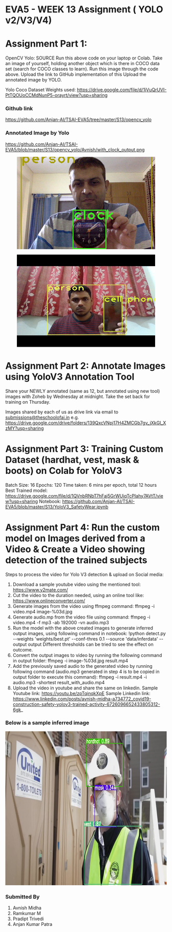 # EVA5 - WEEK 13 Assignment ( YOLO v2/V3/V4) #

# Assignment Part 1: #
OpenCV Yolo: SOURCE
Run this above code on your laptop or Colab. 
Take an image of yourself, holding another object which is there in COCO data set (search for COCO classes to learn). 
Run this image through the code above. 
Upload the link to GitHub implementation of this
Upload the annotated image by YOLO. 


Yolo Coco Dataset Weights used: https://drive.google.com/file/d/1jVuQrUVI-PtTQOUoCCMdNunP5-orayrt/view?usp=sharing

### Github link  ###
https://github.com/Anjan-AI/TSAI-EVA5/tree/master/S13/opencv_yolo

### Annotated Image by Yolo ###
https://github.com/Anjan-AI/TSAI-EVA5/blob/master/S13/opencv_yolo/Avnish/with_clock_output.png

<p align ="center">
  <img width= 432, height = 288 src="opencv_yolo/Avnish/with_clock_output.png">			  
</p>

<p align ="center">
  <img width= 432, height = 288 src="opencv_yolo/Anjan/Anjan.jpg">			  
</p>


# Assignment Part 2: Annotate Images using YoloV3 Annotation Tool #
Share your NEWLY annotated (same as 12, but annotated using new tool) images with Zoheb by Wednesday at midnight. Take the set back for training on Thursday.

Images shared by each of us as drive link via email to submissions@theschoolofai.in
e.g. https://drive.google.com/drive/folders/139QxcVNpj17H4ZMCGb7gv_jXkGl_XzMY?usp=sharing

# Assignment Part 3: Training Custom Dataset (hardhat, vest, mask & boots) on Colab for YoloV3 #

Batch Size: 16
Epochs: 120
Time taken: 6 mins per epoch, total 12 hours
Best Trained model: https://drive.google.com/file/d/1QVnbRNbT7hFaj5GrWUiqTcPIahy7AVtT/view?usp=sharing
Notebook: https://github.com/Anjan-AI/TSAI-EVA5/blob/master/S13/YoloV3_SafetyWear.ipynb


# Assignment Part 4: Run the custom model on Images derived from a Video & Create a Video showing detection of the trained subjects #

Steps to process the video for Yolo V3 detection & upload on Social media:
1. Download a sample youtube video using the mentioned tool: https://www.y2mate.com/
2. Cut the video to the duration needed, using an online tool like: https://www.onlineconverter.com/
3. Generate images from the video using ffmpeg command: ffmpeg -i video.mp4 image-%03d.jpg
4. Generate audio.mp from the video file using command: ffmpeg -i video.mp4 -f mp3 -ab 192000 -vn audio.mp3
5. Run the model with the above created images to generate inferred output images, using following command in notebook:
!python detect.py --weights 'weights/best.pt' --conf-thres 0.1 --source 'data/inferdata' --output output
Different thresholds can be tried to see the effect on outcome.
6. Convert the output images to video by running the following command in output folder:
ffmpeg -i image-%03d.jpg result.mp4
7. Add the previously saved audio to the generated video by running following command (audio.mp3 generated in step 4 is to be copied in output folder to execute this command):
ffmpeg -i result.mp4 -i audio.mp3 -shortest result_with_audio.mp4
8. Upload the video in youtube and share the same on linkedin.
Sample Youtube link: https://youtu.be/zpTqinqkXpE
Sample Linkedin link: https://www.linkedin.com/posts/avnish-midha-a734772_covid19-construction-safety-yolov3-trained-activity-6726096652433805312-6gk_


### Below is a sample inferred image ###
<p align ="center">
  <img width= 640, height = 480 src="Resources/Sample_Inference.jpeg">			  
</p>


### Submitted By  ###
1. Avnish Midha 
2. Ramkumar M 
3. Pradipt Trivedi 
4. Anjan Kumar Patra

